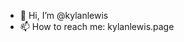 - 👋 Hi, I’m @kylanlewis
- 📫 How to reach me: kylanlewis.page

<!---
kylanlewis/kylanlewis is a ✨ special ✨ repository because its `README.md` (this file) appears on your GitHub profile.
You can click the Preview link to take a look at your changes.
--->
